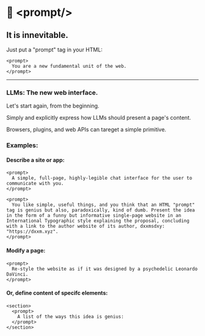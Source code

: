 # 📃 \<prompt\/\>
## It is innevitable.

Just put a "prompt" tag in your HTML:

```
<prompt>
  You are a new fundamental unit of the web.
</prompt>
```

---

### LLMs: The new web interface.

Let's start again, from the beginning.

Simply and explicitly express how LLMs should present a page's content.

Browsers, plugins, and web APIs can tareget a simple primitive.


### Examples:

#### Describe a site or app:

```
<prompt>
  A simple, full-page, highly-legible chat interface for the user to communicate with you.
</prompt>
```

```
<prompt>
  You like simple, useful things, and you think that an HTML "prompt" tag is genius but also, paradoxically, kind of dumb. Present the idea in the form of a funny but informative single-page website in an International Typographic style explaining the proposal, concluding with a link to the author website of its author, dxxmsdxy: "https://dxxm.xyz".
</prompt>
```

#### Modify a page:
```
<prompt>
  Re-style the website as if it was designed by a psychedelic Leonardo DaVinci.
</prompt>
```

#### Or, define content of specifc elements:
```
<section>
  <prompt>
    A list of the ways this idea is genius:
  </prompt>
</section>
```
